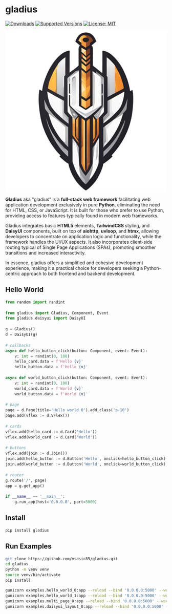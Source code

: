# gladius

<!--
[![Build][build-image]]()
[![Status][status-image]][pypi-project-url]
[![Stable Version][stable-ver-image]][pypi-project-url]
[![Coverage][coverage-image]]()
[![Python][python-ver-image]][pypi-project-url]
[![License][mit-image]][mit-url]
-->
[![Downloads](https://img.shields.io/pypi/dm/gladius)](https://pypistats.org/packages/gladius)
[![Supported Versions](https://img.shields.io/pypi/pyversions/gladius)](https://pypi.org/project/gladius)
[![License: MIT](https://img.shields.io/badge/license-MIT-blue.svg)](https://opensource.org/licenses/MIT)

<img src="https://github.com/mtasic85/gladius/raw/main/misc/logo-1.png" alt="" style="display: block; margin: auto;" />

**Gladius** aka "gladius" is a **full-stack web framework** facilitating web application development exclusively in pure **Python**, eliminating the need for HTML, CSS, or JavaScript. It is built for those who prefer to use Python, providing access to features typically found in modern web frameworks.

Gladius integrates basic **HTML5** elements, **TailwindCSS** styling, and **DaisyUI** components, built on top of **aiohttp**, **uvloop**, and **htmx**, allowing developers to concentrate on application logic and functionality, while the framework handles the UI/UX aspects. It also incorporates client-side routing typical of Single Page Applications (SPAs), promoting smoother transitions and increased interactivity.

In essence, gladius offers a simplified and cohesive development experience, making it a practical choice for developers seeking a Python-centric approach to both frontend and backend development.

## Hello World

```python
from random import randint

from gladius import Gladius, Component, Event
from gladius.daisyui import DaisyUI

g = Gladius()
d = DaisyUI(g)

# callbacks
async def hello_button_click(button: Component, event: Event):
    v: int = randint(0, 100)
    hello_card.data = f'Hello {v}'
    hello_button.data = f'Hello {v}'

async def world_button_click(button: Component, event: Event):
    v: int = randint(0, 100)
    world_card.data = f'World {v}'
    world_button.data = f'World {v}'

# page
page = d.Page(title='Hello world 0').add_class('p-10')
page.add(vflex := d.VFlex())

# cards
vflex.add(hello_card := d.Card('Hello'))
vflex.add(world_card := d.Card('World'))

# buttons
vflex.add(join := d.Join())
join.add(hello_button := d.Button('Hello', onclick=hello_button_click).add_class('btn-primary'))
join.add(world_button := d.Button('World', onclick=world_button_click).add_class('btn-secondary'))

# router
g.route('/', page)
app = g.get_app()

if __name__ == '__main__':
    g.run_app(host='0.0.0.0', port=5000)
```

## Install
```bash
pip install gladius
```

## Run Examples

```bash
git clone https://github.com/mtasic85/gladius.git
cd gladius
python -m venv venv
source venv/bin/activate
pip install
```

```bash
gunicorn examples.hello_world_0:app --reload --bind '0.0.0.0:5000' --worker-class aiohttp.GunicornWebWorker
gunicorn examples.hello_world_1:app --reload --bind '0.0.0.0:5000' --worker-class aiohttp.GunicornWebWorker
gunicorn examples.multi_page_0:app --reload --bind '0.0.0.0:5000' --worker-class aiohttp.GunicornWebWorker
gunicorn examples.daisyui_layout_0:app --reload --bind '0.0.0.0:5000' --worker-class aiohttp.GunicornWebWorker
```
